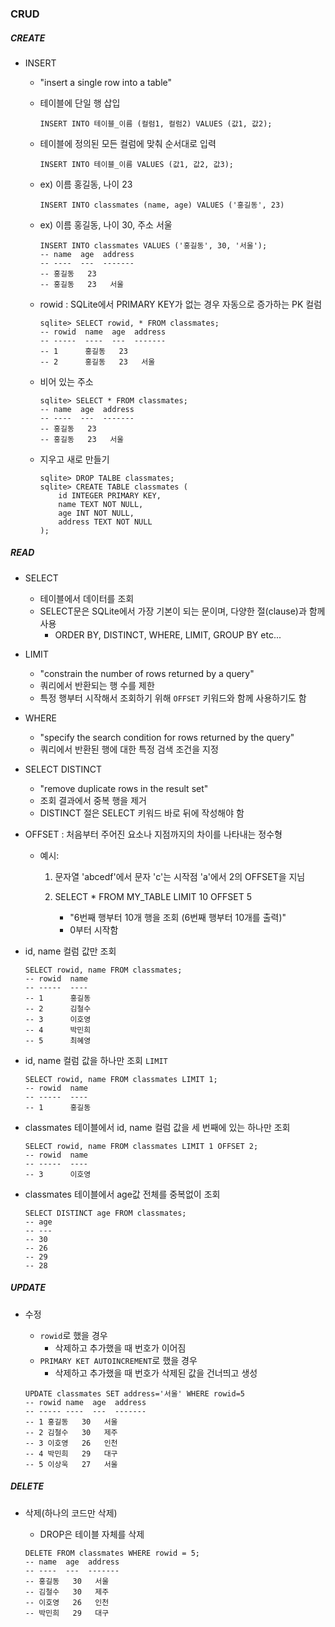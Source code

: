 ### CRUD

##### CREATE

- INSERT

  - "insert a single row into a table"

  - 테이블에 단일 행 삽입

    ```sqlite
    INSERT INTO 테이블_이름 (컬럼1, 컬럼2) VALUES (값1, 값2);
    ```

  - 테이블에 정의된 모든 컬럼에 맞춰 순서대로 입력

    ```sqlite
    INSERT INTO 테이블_이름 VALUES (값1, 값2, 값3);
    ```

  - ex) 이름 홍길동, 나이 23

    ```sqlite
    INSERT INTO classmates (name, age) VALUES ('홍길동', 23)
    ```

  - ex) 이름 홍길동, 나이 30, 주소 서울

    ```sqlite
    INSERT INTO classmates VALUES ('홍길동', 30, '서울');
    -- name  age  address
    -- ----  ---  -------
    -- 홍길동   23
    -- 홍길동   23   서울
    ```

  - rowid : SQLite에서 PRIMARY KEY가 없는 경우 자동으로 증가하는 PK 컬럼

    ```sqlite
    sqlite> SELECT rowid, * FROM classmates;
    -- rowid  name  age  address
    -- -----  ----  ---  -------
    -- 1      홍길동   23
    -- 2      홍길동   23   서울
    ```

  - 비어 있는 주소

    ```sqlite
    sqlite> SELECT * FROM classmates;
    -- name  age  address
    -- ----  ---  -------
    -- 홍길동   23
    -- 홍길동   23   서울
    ```

  - 지우고 새로 만들기

    ```sqlite
    sqlite> DROP TALBE classmates;
    sqlite> CREATE TABLE classmates (
    	id INTEGER PRIMARY KEY,
       	name TEXT NOT NULL,
        age INT NOT NULL,
        address TEXT NOT NULL
    );
    ```

    

##### READ

- SELECT
  - 테이블에서 데이터를 조회
  - SELECT문은 SQLite에서 가장 기본이 되는 문이며, 다양한 절(clause)과 함께 사용
    - ORDER BY, DISTINCT, WHERE, LIMIT, GROUP BY etc...

- LIMIT
  - "constrain the number of rows returned by a query"
  - 쿼리에서 반환되는 행 수를 제한
  - 특정 행부터 시작해서 조회하기 위해 `OFFSET` 키워드와 함께 사용하기도 함
- WHERE
  - "specify the search condition for rows returned by the query"
  - 쿼리에서 반환된 행에 대한 특정 검색 조건을 지정
- SELECT DISTINCT
  - "remove duplicate rows in the result set"
  - 조회 결과에서 중복 행을 제거
  - DISTINCT 절은 SELECT 키워드 바로 뒤에 작성해야 함

- OFFSET : 처음부터 주어진 요소나 지점까지의 차이를 나타내는 정수형

  - 예시:

    1. 문자열 'abcedf'에서 문자 'c'는 시작점 'a'에서 2의 OFFSET을 지님

    2. SELECT * FROM MY_TABLE LIMIT 10 OFFSET 5

       - "6번째 행부터 10개 행을 조회 (6번째 행부터 10개를 출력)"
       - 0부터 시작함

       

- id, name 컬럼 값만 조회

  ```sqlite
  SELECT rowid, name FROM classmates;
  -- rowid  name
  -- -----  ----
  -- 1      홍길동  
  -- 2      김철수
  -- 3      이호영
  -- 4      박민희
  -- 5      최혜영
  ```

- id, name 컬럼 값을 하나만 조회 `LIMIT`

  ```sqlite
  SELECT rowid, name FROM classmates LIMIT 1;
  -- rowid  name
  -- -----  ----
  -- 1      홍길동  
  ```

- classmates 테이블에서 id, name 컬럼 값을 세 번째에 있는 하나만 조회

  ```sqlite
  SELECT rowid, name FROM classmates LIMIT 1 OFFSET 2;
  -- rowid  name
  -- -----  ----
  -- 3      이호영
  ```

- classmates 테이블에서 age값 전체를 중복없이 조회

  ```sqlite
  SELECT DISTINCT age FROM classmates;
  -- age
  -- ---
  -- 30
  -- 26
  -- 29
  -- 28
  ```

  

##### UPDATE

- 수정

  - `rowid`로 했을 경우
    - 삭제하고 추가했을 때 번호가 이어짐
  - `PRIMARY KET AUTOINCREMENT`로 했을 경우
    - 삭제하고 추가했을 때 번호가 삭제된 값을 건너띄고 생성

  ```sqlite
  UPDATE classmates SET address='서울' WHERE rowid=5
  -- rowid name  age  address
  -- ----- ----  ---  -------
  -- 1 홍길동   30   서울
  -- 2 김철수   30   제주
  -- 3 이호영   26   인천
  -- 4 박민희   29   대구
  -- 5 이상욱   27   서울
  ```

  

##### DELETE

- 삭제(하나의 코드만 삭제)

  - DROP은 테이블 자체를 삭제

  ```sqlite
  DELETE FROM classmates WHERE rowid = 5;
  -- name  age  address
  -- ----  ---  -------
  -- 홍길동   30   서울
  -- 김철수   30   제주
  -- 이호영   26   인천
  -- 박민희   29   대구
  ```

